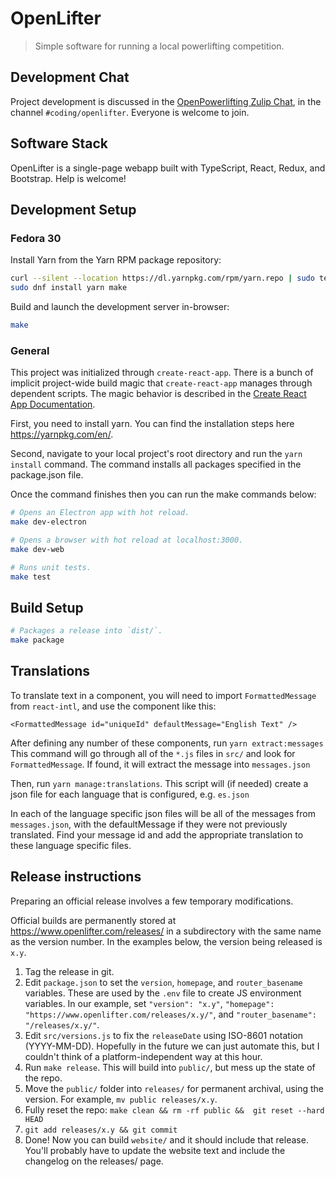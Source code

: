 # OpenLifter

> Simple software for running a local powerlifting competition.

## Development Chat

Project development is discussed in the [OpenPowerlifting Zulip Chat](https://openpl.zulipchat.com/), in the channel `#coding/openlifter`. Everyone is welcome to join.

## Software Stack

OpenLifter is a single-page webapp built with TypeScript, React, Redux, and Bootstrap. Help is welcome!

## Development Setup

### Fedora 30

Install Yarn from the Yarn RPM package repository:

```bash
curl --silent --location https://dl.yarnpkg.com/rpm/yarn.repo | sudo tee /etc/yum.repos.d/yarn.repo
sudo dnf install yarn make
```

Build and launch the development server in-browser:

```bash
make
```

### General

This project was initialized through `create-react-app`. There is a bunch of implicit project-wide build magic that `create-react-app` manages through dependent scripts. The magic behavior is described in the [Create React App Documentation](https://facebook.github.io/create-react-app/docs/getting-started).

First, you need to install yarn. You can find the installation steps here https://yarnpkg.com/en/.

Second, navigate to your local project's root directory and run the `yarn install` command. The command installs all packages specified in the package.json file.

Once the command finishes then you can run the make commands below: 

```bash
# Opens an Electron app with hot reload.
make dev-electron

# Opens a browser with hot reload at localhost:3000.
make dev-web

# Runs unit tests.
make test
```

## Build Setup

```bash
# Packages a release into `dist/`.
make package
```

## Translations

To translate text in a component, you will need to import `FormattedMessage` from `react-intl`, and use the component like this:

```
<FormattedMessage id="uniqueId" defaultMessage="English Text" />
```

After defining any number of these components, run `yarn extract:messages`
This command will go through all of the `*.js` files in `src/` and look for `FormattedMessage`.
If found, it will extract the message into `messages.json`

Then, run `yarn manage:translations`.  This script will (if needed) create a json file for each language that is configured, e.g. `es.json`

In each of the language specific json files will be all of the messages from `messages.json`, with the defaultMessage if they were not previously translated.  Find your message id and add the appropriate translation to these language specific files.

## Release instructions

Preparing an official release involves a few temporary modifications.

Official builds are permanently stored at https://www.openlifter.com/releases/ in a subdirectory with the same name as the version number. In the examples below, the version being released is `x.y`.

1. Tag the release in git.
2. Edit `package.json` to set the `version`, `homepage`, and `router_basename` variables. These are used by the `.env` file to create JS environment variables. In our example, set `"version": "x.y"`, `"homepage": "https://www.openlifter.com/releases/x.y/"`, and `"router_basename": "/releases/x.y/"`.
3. Edit `src/versions.js` to fix the `releaseDate` using ISO-8601 notation (YYYY-MM-DD). Hopefully in the future we can just automate this, but I couldn't think of a platform-independent way at this hour.
4. Run `make release`. This will build into `public/`, but mess up the state of the repo.
5. Move the `public/` folder into `releases/` for permanent archival, using the version. For example, `mv public releases/x.y`.
6. Fully reset the repo: `make clean && rm -rf public &&  git reset --hard HEAD`
7. `git add releases/x.y && git commit`
8. Done! Now you can build `website/` and it should include that release. You'll probably have to update the website text and include the changelog on the releases/ page.
